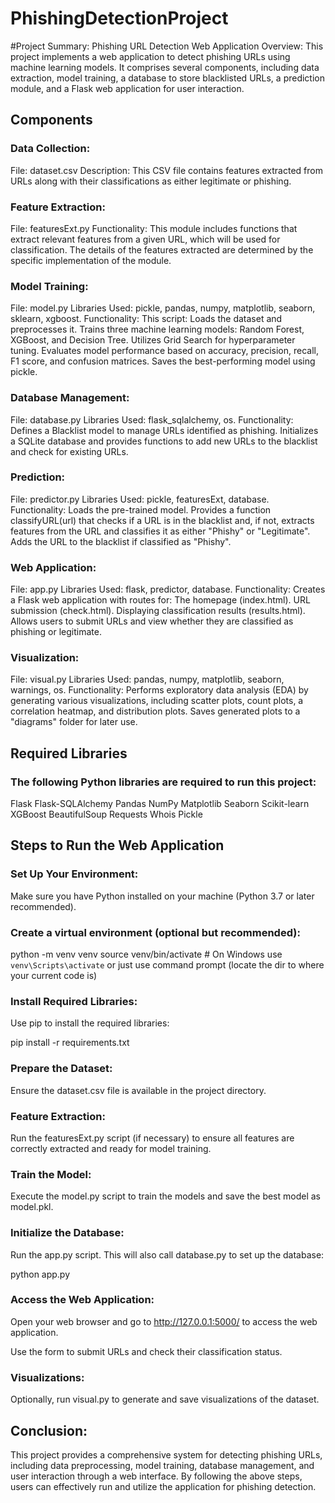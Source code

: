 # PhishingDetectionProject
#Project Summary: Phishing URL Detection Web Application
Overview: This project implements a web application to detect phishing URLs using machine learning models. It comprises several components, including data extraction, model training, a database to store blacklisted URLs, a prediction module, and a Flask web application for user interaction.

## Components
### Data Collection:

File: dataset.csv
Description: This CSV file contains features extracted from URLs along with their classifications as either legitimate or phishing.

### Feature Extraction:

File: featuresExt.py
Functionality: This module includes functions that extract relevant features from a given URL, which will be used for classification. The details of the features extracted are determined by the specific implementation of the module.

### Model Training:

File: model.py
Libraries Used: pickle, pandas, numpy, matplotlib, seaborn, sklearn, xgboost.
Functionality: This script:
Loads the dataset and preprocesses it.
Trains three machine learning models: Random Forest, XGBoost, and Decision Tree.
Utilizes Grid Search for hyperparameter tuning.
Evaluates model performance based on accuracy, precision, recall, F1 score, and confusion matrices.
Saves the best-performing model using pickle.

### Database Management:

File: database.py
Libraries Used: flask_sqlalchemy, os.
Functionality:
Defines a Blacklist model to manage URLs identified as phishing.
Initializes a SQLite database and provides functions to add new URLs to the blacklist and check for existing URLs.

### Prediction:

File: predictor.py
Libraries Used: pickle, featuresExt, database.
Functionality:
Loads the pre-trained model.
Provides a function classifyURL(url) that checks if a URL is in the blacklist and, if not, extracts features from the URL and classifies it as either "Phishy" or "Legitimate".
Adds the URL to the blacklist if classified as "Phishy".

### Web Application:

File: app.py
Libraries Used: flask, predictor, database.
Functionality:
Creates a Flask web application with routes for:
The homepage (index.html).
URL submission (check.html).
Displaying classification results (results.html).
Allows users to submit URLs and view whether they are classified as phishing or legitimate.

### Visualization:

File: visual.py
Libraries Used: pandas, numpy, matplotlib, seaborn, warnings, os.
Functionality:
Performs exploratory data analysis (EDA) by generating various visualizations, including scatter plots, count plots, a correlation heatmap, and distribution plots.
Saves generated plots to a "diagrams" folder for later use.

## Required Libraries

### The following Python libraries are required to run this project:

Flask
Flask-SQLAlchemy
Pandas
NumPy
Matplotlib
Seaborn
Scikit-learn
XGBoost
BeautifulSoup
Requests
Whois
Pickle

## Steps to Run the Web Application

### Set Up Your Environment:

Make sure you have Python installed on your machine (Python 3.7 or later recommended).

### Create a virtual environment (optional but recommended):

python -m venv venv
source venv/bin/activate  # On Windows use `venv\Scripts\activate`
or just use command prompt (locate the dir to where your current code is)

### Install Required Libraries:

Use pip to install the required libraries:

pip install -r requirements.txt

### Prepare the Dataset:

Ensure the dataset.csv file is available in the project directory.

### Feature Extraction:

Run the featuresExt.py script (if necessary) to ensure all features are correctly extracted and ready for model training.

### Train the Model:

Execute the model.py script to train the models and save the best model as model.pkl.

### Initialize the Database:

Run the app.py script. This will also call database.py to set up the database:

python app.py

### Access the Web Application:

Open your web browser and go to http://127.0.0.1:5000/ to access the web application.

Use the form to submit URLs and check their classification status.

### Visualizations:

Optionally, run visual.py to generate and save visualizations of the dataset.

## Conclusion:

This project provides a comprehensive system for detecting phishing URLs, including data preprocessing, model training, database management, and user interaction through a web interface. By following the above steps, users can effectively run and utilize the application for phishing detection.

